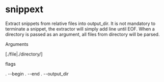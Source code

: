 # snippext

Extract snippets from relative files into output_dir. It is not mandatory to terminate a snippet, the extractor will simply add line until EOF. When a directory is passed as an argument, all files from directory will be parsed.

Arguments

[./file|./directory/]

flags 

. --begin
. --end 
. --output_dir
